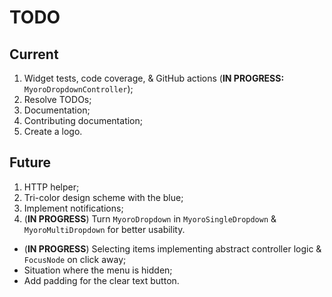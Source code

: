# TODO

## Current

1. Widget tests, code coverage, & GitHub actions (**IN PROGRESS:** `MyoroDropdownController`);
1. Resolve TODOs;
1. Documentation;
1. Contributing documentation;
1. Create a logo.

## Future

1. HTTP helper;
1. Tri-color design scheme with the blue;
1. Implement notifications;
1. (**IN PROGRESS**) Turn `MyoroDropdown` in `MyoroSingleDropdown` & `MyoroMultiDropdown` for better usability.

- (**IN PROGRESS**) Selecting items implementing abstract controller logic & `FocusNode` on click away;
- Situation where the menu is hidden;
- Add padding for the clear text button.
